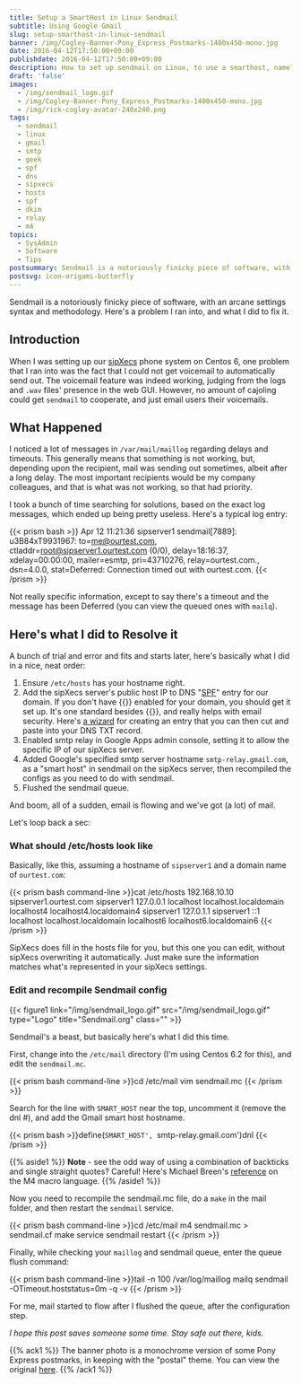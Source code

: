 ```yaml
---
title: Setup a SmartHost in Linux Sendmail
subtitle: Using Google Gmail
slug: setup-smarthost-in-linux-sendmail
banner: /img/Cogley-Banner-Pony_Express_Postmarks-1400x450-mono.jpg
date: 2016-04-12T17:50:00+09:00
publishdate: 2016-04-12T17:50:00+09:00
description: How to set up sendmail on Linux, to use a smarthost, namely for gmail, a post by Rick Cogley.
draft: 'false'
images:
  - /img/sendmail_logo.gif
  - /img/Cogley-Banner-Pony_Express_Postmarks-1400x450-mono.jpg
  - /img/rick-cogley-avatar-240x240.png
tags:
  - sendmail
  - linux
  - gmail
  - smtp
  - geek
  - spf
  - dns
  - sipxecs
  - hosts
  - spf
  - dkim
  - relay
  - m4
topics:
  - SysAdmin
  - Software
  - Tips
postsummary: Sendmail is a notoriously finicky piece of software, with an arcane settings syntax and methodology. Here's a problem I ran into, and what I did to fix it. 
postsvg: icon-origami-butterfly
---
```


Sendmail is a notoriously finicky piece of software, with an arcane settings syntax and methodology. Here's a problem I ran into, and what I did to fix it. 

<!--more-->

## Introduction

When I was setting up our [sipXecs](https://www.sipfoundry.org/new-version/) phone system on Centos 6, one problem that I ran into was the fact that I could not get voicemail to automatically send out. The voicemail feature was indeed working, judging from the logs and ``.wav`` files' presence in the web GUI. However, no amount of cajoling could get ``sendmail`` to cooperate, and just email users their voicemails. 

## What Happened

I noticed a lot of messages in ``/var/mail/maillog`` regarding delays and timeouts. This generally means that something is not working, but, depending upon the recipient, mail was sending out sometimes, albeit after a long delay. The most important recipients would be my company colleagues, and that is what was not working, so that had priority. 

I took a bunch of time searching for solutions, based on the exact log messages, which ended up being pretty useless. Here's a typical log entry:

{{< prism bash >}}
Apr 12 11:21:36 sipserver1 sendmail[7889]: u3B84xT9931967: to=<me@ourtest.com>, ctladdr=<root@sipserver1.ourtest.com> (0/0), delay=18:16:37, xdelay=00:00:00, mailer=esmtp, pri=43710276, relay=ourtest.com., dsn=4.0.0, stat=Deferred: Connection timed out with ourtest.com.
{{< /prism >}}

Not really specific information, except to say there's a timeout and the message has been Deferred (you can view the queued ones with ``mailq``).

## Here's what I did to Resolve it

A bunch of trial and error and fits and starts later, here's basically what I did in a nice, neat order: 

1. Ensure ``/etc/hosts`` has your hostname right.
1. Add the sipXecs server's public host IP to DNS "[SPF](https://en.wikipedia.org/wiki/Sender_Policy_Framework)" entry for our domain. If you don't have {{<abbr SPF>}} enabled for your domain, you should get it set up. It's one standard besides {{<abbr DKIM>}}, and really helps with email security. Here's [a wizard](http://www.spfwizard.net/) for creating an entry that you can then cut and paste into your DNS TXT record.
1. Enabled smtp relay in Google Apps admin console, setting it to allow the specific IP of our sipXecs server. 
1. Added Google's specified smtp server hostname ``smtp-relay.gmail.com``, as a "smart host" in sendmail on the sipXecs server, then recompiled the configs as you need to do with sendmail. 
1. Flushed the sendmail queue.

And boom, all of a sudden, email is flowing and we've got (a lot) of mail. 

Let's loop back a sec:

### What should /etc/hosts look like

Basically, like this, assuming a hostname of ``sipserver1`` and a domain name of ``ourtest.com``: 

{{< prism bash command-line >}}cat /etc/hosts
    192.168.10.10 sipserver1.ourtest.com sipserver1
    127.0.0.1   localhost localhost.localdomain localhost4 localhost4.localdomain4 sipserver1
    127.0.1.1   sipserver1
    ::1         localhost localhost.localdomain localhost6 localhost6.localdomain6
{{< /prism >}}

SipXecs does fill in the hosts file for you, but this one you can edit, without sipXecs overwriting it automatically. Just make sure the information matches what's represented in your sipXecs settings. 

### Edit and recompile Sendmail config

{{< figure1 link="/img/sendmail_logo.gif" src="/img/sendmail_logo.gif" type="Logo" title="Sendmail.org" class="" >}}

Sendmail's a beast, but basically here's what I did this time.

First, change into the ``/etc/mail`` directory (I'm using Centos 6.2 for this), and edit the ``sendmail.mc``.

{{< prism bash command-line >}}cd /etc/mail
vim sendmail.mc
{{< /prism >}}

Search for the line with ``SMART_HOST`` near the top, uncomment it (remove the dnl #), and add the Gmail smart host hostname. 

{{< prism bash >}}define(`SMART_HOST', `smtp-relay.gmail.com')dnl
{{< /prism >}}

{{% aside1 %}}
**Note** - see the odd way of using a combination of backticks and single straight quotes? Careful! Here's Michael Breen's [reference](http://mbreen.com/m4.html) on the M4 macro language. 
{{% /aside1 %}}

Now you need to recompile the sendmail.mc file, do a ``make`` in the mail folder, and then restart the ``sendmail`` service.

{{< prism bash command-line >}}cd /etc/mail
m4 sendmail.mc > sendmail.cf
make
service sendmail restart
{{< /prism >}}

Finally, while checking your ``maillog`` and sendmail queue, enter the queue flush command:

{{< prism bash command-line >}}tail -n 100 /var/log/maillog
mailq
sendmail -OTimeout.hoststatus=0m -q -v
{{< /prism >}}

For me, mail started to flow after I flushed the queue, after the configuration step. 

_I hope this post saves someone some time. Stay safe out there, kids._

{{% ack1 %}}
The banner photo is a monochrome version of some Pony Express postmarks, in keeping with the "postal" theme. You can view the original [here](https://commons.wikimedia.org/wiki/File:Postmarks_Pony_Express.jpg).
{{% /ack1 %}}
